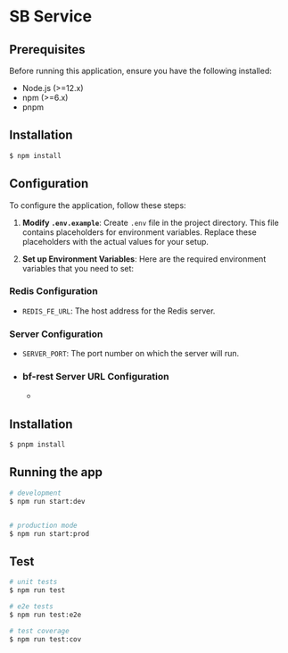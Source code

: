 # SB Service


## Prerequisites 

Before running this application, ensure you have the following installed:

- Node.js (>=12.x)
- npm (>=6.x)
- pnpm

## Installation

```bash
$ npm install
```

## Configuration

To configure the application, follow these steps:

1. **Modify `.env.example`**: Create `.env` file in the project directory. This file contains placeholders for environment variables. Replace these placeholders with the actual values for your setup.

2. **Set up Environment Variables**: Here are the required environment variables that you need to set:

### Redis Configuration

- `REDIS_FE_URL`: The host address for the Redis server.

### Server Configuration

- `SERVER_PORT`: The port number on which the server will run.

- ### bf-rest Server URL Configuration
  -

## Installation

```bash
$ pnpm install
```

## Running the app

```bash
# development
$ npm run start:dev


# production mode
$ npm run start:prod
```

## Test

```bash
# unit tests
$ npm run test

# e2e tests
$ npm run test:e2e

# test coverage
$ npm run test:cov
```
